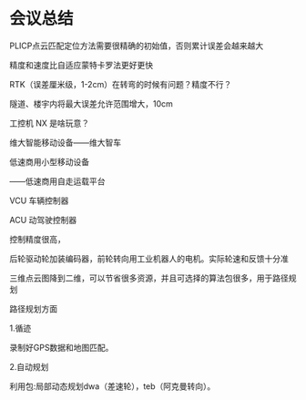 # 会议总结

PLICP点云匹配定位方法需要很精确的初始值，否则累计误差会越来越大

精度和速度比自适应蒙特卡罗法更好更快



RTK（误差厘米级，1-2cm）在转弯的时候有问题？精度不行？

隧道、楼宇内将最大误差允许范围增大，10cm



工控机 NX 是啥玩意？



维大智能移动设备——维大智车

低速商用小型移动设备



——低速商用自走运载平台

VCU 车辆控制器

ACU 动驾驶控制器



控制精度很高，

后轮驱动轮加装编码器，前轮转向用工业机器人的电机。实际轮速和反馈十分准



三维点云图降到二维，可以节省很多资源，并且可选择的算法包很多，用于路径规划



路径规划方面

1.循迹

录制好GPS数据和地图匹配。

2.自动规划

利用包:局部动态规划dwa（差速轮），teb（阿克曼转向）。


